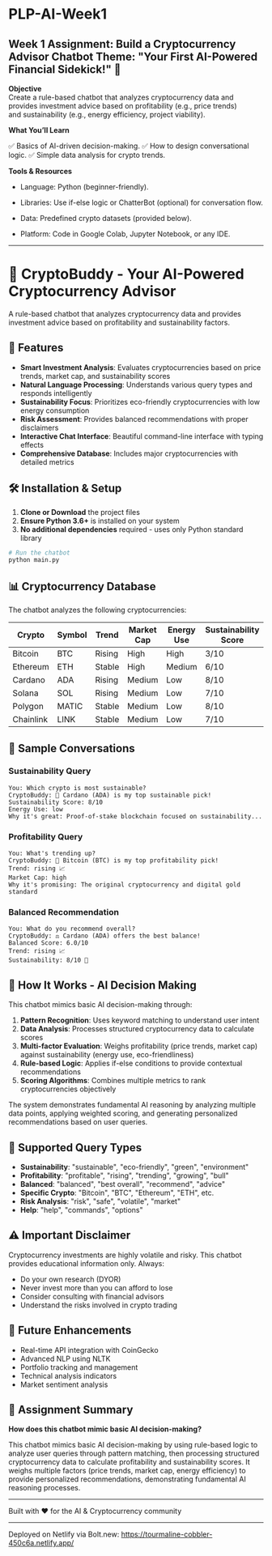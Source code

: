 # PLP-AI-Week1
Week 1 Assignment: Build a Cryptocurrency Advisor Chatbot Theme: "Your First AI-Powered Financial Sidekick!" 🌟  
----------------------------------------------------------------------------------------------------------------------------
**Objective**  
Create a rule-based chatbot that analyzes cryptocurrency data and provides investment advice based on profitability (e.g., price trends) and sustainability (e.g., energy efficiency, project viability).

**What You’ll Learn**

✅ Basics of AI-driven decision-making.
✅ How to design conversational logic.
✅ Simple data analysis for crypto trends.

**Tools & Resources**

- Language: Python (beginner-friendly).

- Libraries: Use if-else logic or ChatterBot (optional) for conversation flow.

- Data: Predefined crypto datasets (provided below).

- Platform: Code in Google Colab, Jupyter Notebook, or any IDE.
_____________________________________________________________________________________________________________________________

# 🚀 CryptoBuddy - Your AI-Powered Cryptocurrency Advisor

A rule-based chatbot that analyzes cryptocurrency data and provides investment advice based on profitability and sustainability factors.

## 🌟 Features

- **Smart Investment Analysis**: Evaluates cryptocurrencies based on price trends, market cap, and sustainability scores
- **Natural Language Processing**: Understands various query types and responds intelligently
- **Sustainability Focus**: Prioritizes eco-friendly cryptocurrencies with low energy consumption
- **Risk Assessment**: Provides balanced recommendations with proper disclaimers
- **Interactive Chat Interface**: Beautiful command-line interface with typing effects
- **Comprehensive Database**: Includes major cryptocurrencies with detailed metrics

## 🛠️ Installation & Setup

1. **Clone or Download** the project files
2. **Ensure Python 3.6+** is installed on your system
3. **No additional dependencies** required - uses only Python standard library

```bash
# Run the chatbot
python main.py
```

## 📊 Cryptocurrency Database

The chatbot analyzes the following cryptocurrencies:

| Crypto | Symbol | Trend | Market Cap | Energy Use | Sustainability Score |
|--------|--------|-------|------------|------------|---------------------|
| Bitcoin | BTC | Rising | High | High | 3/10 |
| Ethereum | ETH | Stable | High | Medium | 6/10 |
| Cardano | ADA | Rising | Medium | Low | 8/10 |
| Solana | SOL | Rising | Medium | Low | 7/10 |
| Polygon | MATIC | Stable | Medium | Low | 8/10 |
| Chainlink | LINK | Stable | Medium | Low | 7/10 |

## 💬 Sample Conversations

### Sustainability Query
```
You: Which crypto is most sustainable?
CryptoBuddy: 🌱 Cardano (ADA) is my top sustainable pick!
Sustainability Score: 8/10
Energy Use: low
Why it's great: Proof-of-stake blockchain focused on sustainability...
```

### Profitability Query
```
You: What's trending up?
CryptoBuddy: 🚀 Bitcoin (BTC) is my top profitability pick!
Trend: rising 📈
Market Cap: high
Why it's promising: The original cryptocurrency and digital gold standard
```

### Balanced Recommendation
```
You: What do you recommend overall?
CryptoBuddy: ⚖️ Cardano (ADA) offers the best balance!
Balanced Score: 6.0/10
Trend: rising 📈
Sustainability: 8/10 🌱
```

## 🤖 How It Works - AI Decision Making

This chatbot mimics basic AI decision-making through:

1. **Pattern Recognition**: Uses keyword matching to understand user intent
2. **Data Analysis**: Processes structured cryptocurrency data to calculate scores
3. **Multi-factor Evaluation**: Weighs profitability (price trends, market cap) against sustainability (energy use, eco-friendliness)
4. **Rule-based Logic**: Applies if-else conditions to provide contextual recommendations
5. **Scoring Algorithms**: Combines multiple metrics to rank cryptocurrencies objectively

The system demonstrates fundamental AI reasoning by analyzing multiple data points, applying weighted scoring, and generating personalized recommendations based on user queries.

## 🎯 Supported Query Types

- **Sustainability**: "sustainable", "eco-friendly", "green", "environment"
- **Profitability**: "profitable", "rising", "trending", "growing", "bull"
- **Balanced**: "balanced", "best overall", "recommend", "advice"
- **Specific Crypto**: "Bitcoin", "BTC", "Ethereum", "ETH", etc.
- **Risk Analysis**: "risk", "safe", "volatile", "market"
- **Help**: "help", "commands", "options"

## ⚠️ Important Disclaimer

Cryptocurrency investments are highly volatile and risky. This chatbot provides educational information only. Always:
- Do your own research (DYOR)
- Never invest more than you can afford to lose
- Consider consulting with financial advisors
- Understand the risks involved in crypto trading

## 🔮 Future Enhancements

- Real-time API integration with CoinGecko
- Advanced NLP using NLTK
- Portfolio tracking and management
- Technical analysis indicators
- Market sentiment analysis

## 📝 Assignment Summary

**How does this chatbot mimic basic AI decision-making?**

This chatbot mimics basic AI decision-making by using rule-based logic to analyze user queries through pattern matching, then processing structured cryptocurrency data to calculate profitability and sustainability scores. It weighs multiple factors (price trends, market cap, energy efficiency) to provide personalized recommendations, demonstrating fundamental AI reasoning processes.

---

Built with ❤️ for the AI & Cryptocurrency community

----
Deployed on Netlify via Bolt.new:
https://tourmaline-cobbler-450c6a.netlify.app/












